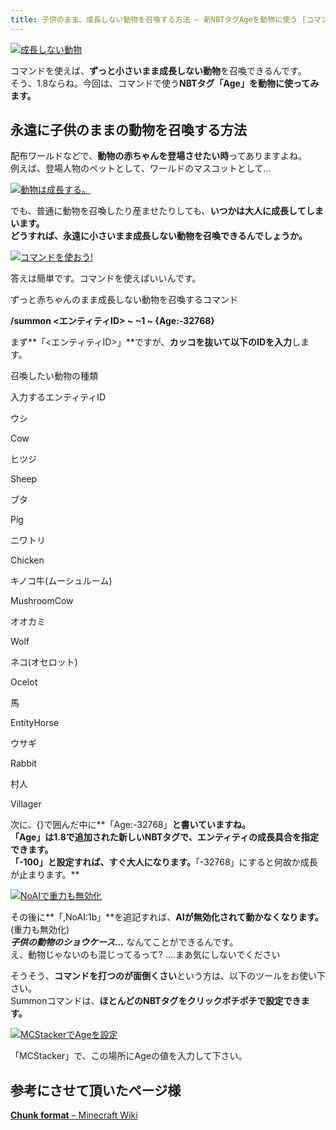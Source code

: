 ```yaml
---
title: 子供のまま、成長しない動物を召喚する方法 – 新NBTタグAgeを動物に使う [コマンド解説ミニ]
---
```


[![成長しない動物](https://cdn-ak.f.st-hatena.com/images/fotolife/s/sasigume/20210208/20210208140708.png)](#5/5/55e737b4.png "成長しない動物")  

コマンドを使えば、**ずっと小さいまま成長しない動物**を召喚できるんです。  
そう、1.8ならね。今回は、コマンドで使う**NBTタグ「Age」を動物に使ってみます。**

## 永遠に子供のままの動物を召喚する方法

配布ワールドなどで、**動物の赤ちゃんを登場させたい時**ってありますよね。  
例えば、登場人物のペットとして、ワールドのマスコットとして…

[![動物は成長する。](https://cdn-ak.f.st-hatena.com/images/fotolife/s/sasigume/20210208/20210208175149.png)](#f/0/f0396da2.png "動物は成長する。")

でも、普通に動物を召喚したり産ませたりしても、**いつかは大人に成長してしまいます。**  
**どうすれば、永遠に小さいまま成長しない動物を召喚できるんでしょうか。**

[![コマンドを使おう!](https://cdn-ak.f.st-hatena.com/images/fotolife/s/sasigume/20210208/20210208160623.png)](#c/6/c672d3d6.png "コマンドを使おう!")

答えは簡単です。コマンドを使えばいいんです。

ずっと赤ちゃんのまま成長しない動物を召喚するコマンド

**/summon <エンティティID> ~ ~1 ~ {Age:-32768}**

まず**「<エンティティID>」**ですが、**カッコを抜いて以下のIDを入力**します。

召喚したい動物の種類

入力するエンティティID

ウシ

Cow

ヒツジ

Sheep

ブタ

Pig

ニワトリ

Chicken

キノコ牛(ムーシュルーム)

MushroomCow

オオカミ

Wolf

ネコ(オセロット)

Ocelot

馬

EntityHorse

ウサギ

Rabbit

村人

Villager

次に、{}で囲んだ中に**「Age:-32768」**と書いていますね。  
**「Age」は1.8で追加された新しいNBTタグで、エンティティの成長具合を指定できます。**  
「-100」と設定すれば、すぐ大人になります。**「-32768」にすると何故か成長が止まります。**

[![NoAIで重力も無効化](https://cdn-ak.f.st-hatena.com/images/fotolife/s/sasigume/20210208/20210208133202.png)](#2/f/2ff4ce23.png "NoAIで重力も無効化")

その後に**「,NoAI:1b」**を追記すれば、**AIが無効化されて動かなくなります。**(重力も無効化)  
_**子供の動物のショウケース…**_ なんてことができるんです。  
え、動物じゃないのも混じってるって? ….まあ気にしないでください

そうそう、**コマンドを打つのが面倒くさい**という方は、以下のツールをお使い下さい。  
Summonコマンドは、**ほとんどのNBTタグをクリックポチポチで設定できます。**

[![MCStackerでAgeを設定](https://cdn-ak.f.st-hatena.com/images/fotolife/s/sasigume/20210208/20210208151136.jpg)](#9/1/91595744.jpg "MCStackerでAgeを設定")

「MCStacker」で、この場所にAgeの値を入力して下さい。

## 参考にさせて頂いたページ様

[**Chunk format** – Minecraft Wiki](http://minecraft.gamepedia.com/Chunk_format)
